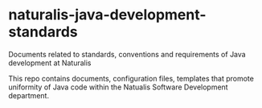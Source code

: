# naturalis-java-development-standards
Documents related to standards, conventions and requirements of Java development at Naturalis

This repo contains documents, configuration files, templates that promote uniformity of Java code within the Natualis Software Development department.
